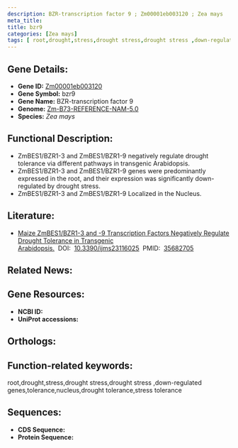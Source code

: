 ```yaml
---
description: BZR-transcription factor 9 ; Zm00001eb003120 ; Zea mays
meta_title:
title: bzr9
categories: [Zea mays]
tags: [ root,drought,stress,drought stress,drought stress ,down-regulated genes,tolerance,nucleus,drought tolerance,stress tolerance ]
---
```


## Gene Details:
- **Gene ID:**	[Zm00001eb003120]()
- **Gene Symbol:** bzr9
- **Gene Name:** BZR-transcription factor 9
- **Genome:** [Zm-B73-REFERENCE-NAM-5.0]()
- **Species:** *Zea mays*

## Functional Description:
   - ZmBES1/BZR1-3 and ZmBES1/BZR1-9 negatively regulate drought tolerance via different pathways in transgenic Arabidopsis.
   - ZmBES1/BZR1-3 and ZmBES1/BZR1-9 genes were predominantly expressed in the root, and their expression was significantly down-regulated by drought stress.
   - ZmBES1/BZR1-3 and ZmBES1/BZR1-9 Localized in the Nucleus.

## Literature:
   - [Maize ZmBES1/BZR1-3 and -9 Transcription Factors Negatively Regulate Drought Tolerance in Transgenic Arabidopsis.]( https://www.ncbi.nlm.nih.gov/pmc/articles/PMC9181540/)&nbsp;&nbsp;DOI:&nbsp;&nbsp;[10.3390/ijms23116025](https://www.ncbi.nlm.nih.gov/pmc/articles/PMC9181540/)&nbsp;&nbsp;PMID:&nbsp;&nbsp;[35682705](https://pubmed.ncbi.nlm.nih.gov/35682705/)

## Related News:

## Gene Resources:
- **NCBI ID:** [](https://www.ncbi.nlm.nih.gov/gene/?term=)
- **UniProt accessions:** [](https://www.uniprot.org/uniprotkb//entry)

## Orthologs:


## Function-related keywords:
root,drought,stress,drought stress,drought stress ,down-regulated genes,tolerance,nucleus,drought tolerance,stress tolerance

## Sequences:
- **CDS Sequence:**
- **Protein Sequence:**
